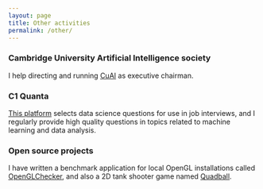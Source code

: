```yaml
---
layout: page
title: Other activities
permalink: /other/
---
```



### Cambridge University Artificial Intelligence society ###
I help directing and running <a href="http://cuai.org.uk/" class="open-source">CuAI</a> as executive chairman.


### C1 Quanta ###
[This platform](https://c1quanta.com/) selects data science questions for use in job interviews, and I regularly provide high quality questions in topics related to machine learning and data analysis.


### Open source projects ###
I have written a benchmark application for local OpenGL installations called <a href="https://sourceforge.net/projects/openglchecker/" class="open-source">OpenGLChecker</a>, and also a 2D tank shooter game named <a href="https://sourceforge.net/projects/quadball/" class="open-source">Quadball</a>.
